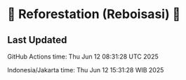
# 🌳 Reforestation (Reboisasi) 🌲

## Last Updated

GitHub Actions time: Thu Jun 12 08:31:28 UTC 2025

Indonesia/Jakarta time: Thu Jun 12 15:31:28 WIB 2025
